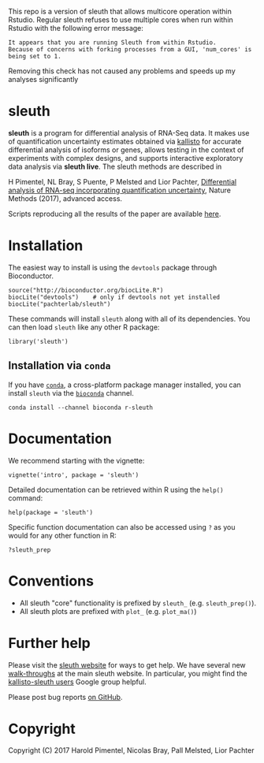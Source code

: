 This repo is a version of sleuth that allows multicore operation within Rstudio. Regular sleuth refuses to use multiple cores when run within Rstudio with the following error message:

```
It appears that you are running Sleuth from within Rstudio.
Because of concerns with forking processes from a GUI, 'num_cores' is being set to 1.
```

Removing this check has not caused any problems and speeds up my analyses significantly

# sleuth

__sleuth__ is a program for differential analysis of RNA-Seq data. It makes use of quantification uncertainty estimates obtained via [kallisto](https://github.com/pimentel/kallisto) for accurate differential analysis of isoforms or genes, allows testing in the context of experiments with complex designs, and supports interactive exploratory data analysis via __sleuth live__. The sleuth methods are described in

H Pimentel,	NL Bray,	S Puente,	P Melsted	and Lior Pachter, [Differential analysis of RNA-seq incorporating quantification uncertainty](http://www.nature.com/nmeth/journal/vaop/ncurrent/full/nmeth.4324.html), Nature Methods (2017), advanced access.

Scripts reproducing all the results of the paper are available [here](https://github.com/pachterlab/sleuth_paper_analysis).

# Installation

The easiest way to install is using the `devtools` package through Bioconductor.

```{r}
source("http://bioconductor.org/biocLite.R")
biocLite("devtools")    # only if devtools not yet installed
biocLite("pachterlab/sleuth")
```

These commands will install `sleuth` along with all of its dependencies. You
can then load `sleuth` like any other R package:

```{r}
library('sleuth')
```

## Installation via `conda`

If you have [`conda`](http://conda.pydata.org/docs/), a cross-platform package manager installed, you can install `sleuth` via the [`bioconda`](https://bioconda.github.io/) channel.

```
conda install --channel bioconda r-sleuth
```

# Documentation

We recommend starting with the vignette:

```{r}
vignette('intro', package = 'sleuth')
```

Detailed documentation can be retrieved within R using the `help()` command:

```{r}
help(package = 'sleuth')
```

Specific function documentation can also be accessed using `?` as you would for
any other function in R:

```{r}
?sleuth_prep
```

# Conventions

- All sleuth "core" functionality is prefixed by `sleuth_` (e.g.
`sleuth_prep()`).
- All sleuth plots are prefixed with `plot_` (e.g. `plot_ma()`)


# Further help

Please visit the [sleuth website](https://pachterlab.github.io/sleuth) for ways to get help.
We have several new [walk-throughs](https://pachterlab.github.io/sleuth/walkthroughs) at the main sleuth website.
In particular, you might find the [kallisto-sleuth users](https://groups.google.com/forum/#!forum/kallisto-sleuth-users) Google group helpful.

Please post bug reports [on GitHub](https://github.com/pachterlab/sleuth/issues).

# Copyright

Copyright (C) 2017 Harold Pimentel, Nicolas Bray, Pall Melsted, Lior Pachter
